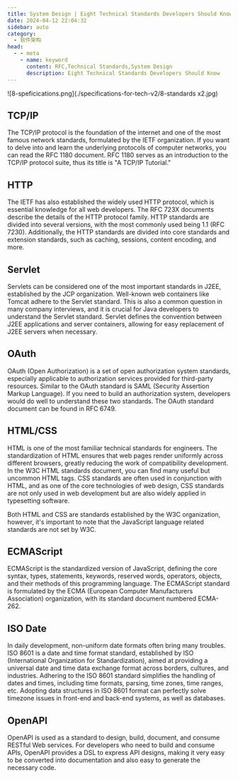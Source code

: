 ```yaml
---
title: System Design | Eight Technical Standards Developers Should Know
date: 2024-04-12 22:04:32
sidebar: auto
category: 
  - 软件架构
head:
  - - meta
    - name: keyword
      content: RFC,Technical Standards,System Design
      description: Eight Technical Standards Developers Should Know
---
```


![8-speficications.png](./specifications-for-tech-v2/8-standards x2.jpg)

## TCP/IP

The TCP/IP protocol is the foundation of the internet and one of the most famous network standards, formulated by the IETF organization. If you want to delve into and learn the underlying protocols of computer networks, you can read the RFC 1180 document. RFC 1180 serves as an introduction to the TCP/IP protocol suite, thus its title is "A TCP/IP Tutorial."

## HTTP

The IETF has also established the widely used HTTP protocol, which is essential knowledge for all web developers. The RFC 723X documents describe the details of the HTTP protocol family. HTTP standards are divided into several versions, with the most commonly used being 1.1 (RFC 7230). Additionally, the HTTP standards are divided into core standards and extension standards, such as caching, sessions, content encoding, and more.

## Servlet

Servlets can be considered one of the most important standards in J2EE, established by the JCP organization. Well-known web containers like Tomcat adhere to the Servlet standard. This is also a common question in many company interviews, and it is crucial for Java developers to understand the Servlet standard. Servlet defines the convention between J2EE applications and server containers, allowing for easy replacement of J2EE servers when necessary.

## OAuth

OAuth (Open Authorization) is a set of open authorization system standards, especially applicable to authorization services provided for third-party resources. Similar to the OAuth standard is SAML (Security Assertion Markup Language). If you need to build an authorization system, developers would do well to understand these two standards. The OAuth standard document can be found in RFC 6749.

## HTML/CSS

HTML is one of the most familiar technical standards for engineers. The standardization of HTML ensures that web pages render uniformly across different browsers, greatly reducing the work of compatibility development. In the W3C HTML standards document, you can find many useful but uncommon HTML tags. CSS standards are often used in conjunction with HTML, and as one of the core technologies of web design, CSS standards are not only used in web development but are also widely applied in typesetting software.

Both HTML and CSS are standards established by the W3C organization, however, it's important to note that the JavaScript language related standards are not set by W3C.

## ECMAScript

ECMAScript is the standardized version of JavaScript, defining the core syntax, types, statements, keywords, reserved words, operators, objects, and their methods of this programming language. The ECMAScript standard is formulated by the ECMA (European Computer Manufacturers Association) organization, with its standard document numbered ECMA-262.

## ISO Date

In daily development, non-uniform date formats often bring many troubles. ISO 8601 is a date and time format standard, established by ISO (International Organization for Standardization), aimed at providing a universal date and time data exchange format across borders, cultures, and industries. Adhering to the ISO 8601 standard simplifies the handling of dates and times, including time formats, parsing, time zones, time ranges, etc. Adopting data structures in ISO 8601 format can perfectly solve timezone issues in front-end and back-end systems, as well as databases.

## OpenAPI

OpenAPI is used as a standard to design, build, document, and consume RESTful Web services. For developers who need to build and consume APIs, OpenAPI provides a DSL to express API designs, making it very easy to be converted into documentation and also easy to generate the necessary code.